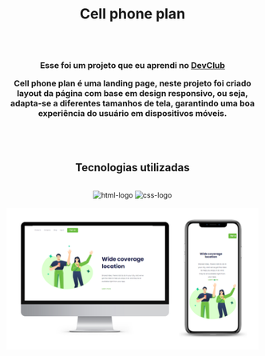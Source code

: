 <div align="center">

<H1>Cell phone plan</h1>
<br>
<br>
<h3>Esse foi um projeto que eu aprendi no <a href="https://rodolfomori.com.br/devclub">DevClub</a>
<p>Cell phone plan é uma landing page, neste projeto foi criado layout da página com base em design responsivo, ou seja, adapta-se a diferentes tamanhos de tela, garantindo uma boa experiência do usuário em dispositivos móveis.</p>
<br>
<br>
<h2> Tecnologias utilizadas</h2>
<br>
 <img src="https://img.shields.io/badge/HTML5-E34F26?style=for-the-badge&logo=html5&logoColor=white" alt="html-logo"/>
 <img src="https://img.shields.io/badge/CSS3-1572B6?style=for-the-badge&logo=css3&logoColor=white" alt="css-logo"/>
<br>
<br>
<img src="https://github.com/gabrielabade/cell_phone_plan_landing_page/blob/master/img/versao-desktop-e-mobile.png?raw=true" alt="versao-desktop-e-mobile" width="550px"/>

</div>
